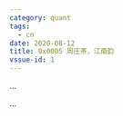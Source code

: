 ```yaml
---
category: quant
tags:
  - cn
date: 2020-08-12
title: 0x0005 周庄茶，江南韵
vssue-id: 1
---
```


...


<!-- more -->

...

